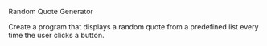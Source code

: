 Random Quote Generator

Create a program that displays a random quote from a predefined list every time the user clicks a button.